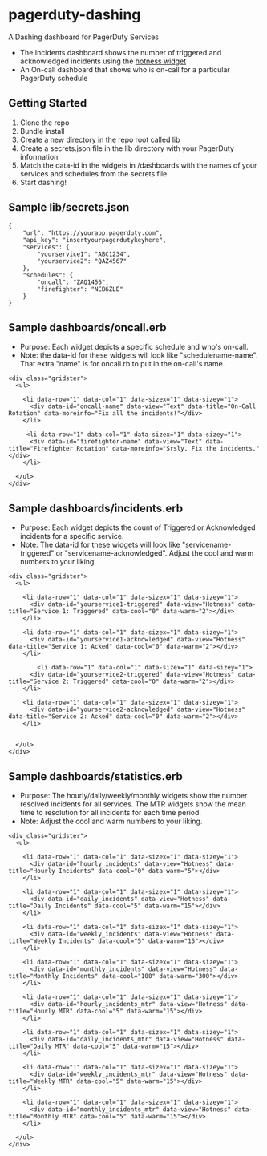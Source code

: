 pagerduty-dashing
=================

A Dashing dashboard for PagerDuty Services

* The Incidents dashboard shows the number of triggered and acknowledged incidents using the [hotness widget][hotness]
* An On-call dashboard that shows who is on-call for a particular PagerDuty schedule


Getting Started
---------------

1. Clone the repo
2. Bundle install
3. Create a new directory in the repo root called lib
4. Create a secrets.json file in the lib directory with your PagerDuty information
5. Match the data-id in the widgets in /dashboards with the names of your services and schedules from the secrets file.
6. Start dashing!


Sample lib/secrets.json
-------------------

    {
        "url": "https://yourapp.pagerduty.com",
        "api_key": "insertyourpagerdutykeyhere",
        "services": {
            "yourservice1": "ABC1234",
            "yourservice2": "QAZ4567"
        },
        "schedules": {
            "oncall": "ZAQ1456",
            "firefighter": "NEB6ZLE"
        }
    }

Sample dashboards/oncall.erb
-------------------
* Purpose: Each widget depicts a specific schedule and who's on-call.
* Note: the data-id for these widgets will look like "schedulename-name". That extra "name" is for oncall.rb to put in the on-call's name.

```
<div class="gridster">
  <ul>

    <li data-row="1" data-col="1" data-sizex="1" data-sizey="1">
      <div data-id="oncall-name" data-view="Text" data-title="On-Call Rotation" data-moreinfo="Fix all the incidents!"</div>
    </li>

     <li data-row="1" data-col="1" data-sizex="1" data-sizey="1">
      <div data-id="firefighter-name" data-view="Text" data-title="Firefighter Rotation" data-moreinfo="Srsly. Fix the incidents."</div>
    </li>
 
  </ul>
</div>
```

Sample dashboards/incidents.erb
-------------------
* Purpose: Each widget depicts the count of Triggered or Acknowledged incidents for a specific service.
* Note: The data-id for these widgets will look like "servicename-triggered" or "servicename-acknowledged".  Adjust the cool and warm numbers to your liking.

```
<div class="gridster">
  <ul>

    <li data-row="1" data-col="1" data-sizex="1" data-sizey="1">
      <div data-id="yourservice1-triggered" data-view="Hotness" data-title="Service 1: Triggered" data-cool="0" data-warm="2"></div>
    </li>

    <li data-row="1" data-col="1" data-sizex="1" data-sizey="1">
      <div data-id="yourservice1-acknowledged" data-view="Hotness" data-title="Service 1: Acked" data-cool="0" data-warm="2"></div>
    </li>   
    
        <li data-row="1" data-col="1" data-sizex="1" data-sizey="1">
      <div data-id="yourservice2-triggered" data-view="Hotness" data-title="Service 2: Triggered" data-cool="0" data-warm="2"></div>
    </li>

    <li data-row="1" data-col="1" data-sizex="1" data-sizey="1">
      <div data-id="yourservice2-acknowledged" data-view="Hotness" data-title="Service 2: Acked" data-cool="0" data-warm="2"></div>
    </li>    


  </ul>
</div>
```

Sample dashboards/statistics.erb
-------------------
* Purpose: The hourly/daily/weekly/monthly widgets show the number resolved incidents for all services.  The MTR widgets show the mean time to resolution for all incidents for each time period.
* Note: Adjust the cool and warm numbers to your liking.

```
<div class="gridster">
  <ul>

    <li data-row="1" data-col="1" data-sizex="1" data-sizey="1">
      <div data-id="hourly_incidents" data-view="Hotness" data-title="Hourly Incidents" data-cool="0" data-warm="5"></div>
    </li>

    <li data-row="1" data-col="1" data-sizex="1" data-sizey="1">
      <div data-id="daily_incidents" data-view="Hotness" data-title="Daily Incidents" data-cool="5" data-warm="15"></div>
    </li>

    <li data-row="1" data-col="1" data-sizex="1" data-sizey="1">
      <div data-id="weekly_incidents" data-view="Hotness" data-title="Weekly Incidents" data-cool="5" data-warm="15"></div>
    </li>

    <li data-row="1" data-col="1" data-sizex="1" data-sizey="1">
      <div data-id="monthly_incidents" data-view="Hotness" data-title="Monthly Incidents" data-cool="100" data-warm="300"></div>
    </li>

    <li data-row="1" data-col="1" data-sizex="1" data-sizey="1">
      <div data-id="hourly_incidents_mtr" data-view="Hotness" data-title="Hourly MTR" data-cool="5" data-warm="15"></div>
    </li>

    <li data-row="1" data-col="1" data-sizex="1" data-sizey="1">
      <div data-id="daily_incidents_mtr" data-view="Hotness" data-title="Daily MTR" data-cool="5" data-warm="15"></div>
    </li>

    <li data-row="1" data-col="1" data-sizex="1" data-sizey="1">
      <div data-id="weekly_incidents_mtr" data-view="Hotness" data-title="Weekly MTR" data-cool="5" data-warm="15"></div>
    </li>

    <li data-row="1" data-col="1" data-sizex="1" data-sizey="1">
      <div data-id="monthly_incidents_mtr" data-view="Hotness" data-title="Monthly MTR" data-cool="5" data-warm="15"></div>
    </li>

  </ul>
</div>
```

[hotness]: https://github.com/gottfrois/dashing-hotness
